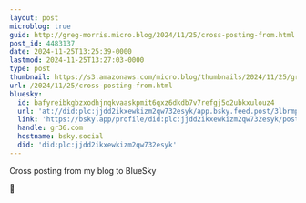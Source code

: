 ```yaml
---
layout: post
microblog: true
guid: http://greg-morris.micro.blog/2024/11/25/cross-posting-from.html
post_id: 4483137
date: 2024-11-25T13:25:39-0000
lastmod: 2024-11-25T13:27:03-0000
type: post
thumbnail: https://s3.amazonaws.com/micro.blog/thumbnails/2024/11/25/gregmorris.co.uk/91367f07219587ed110cd4cc76de2b0c.png
url: /2024/11/25/cross-posting-from.html
bluesky:
  id: bafyreibkgbzxodhjnqkvaaskpmit6qxz6dkdb7v7refgj5o2ubkxulouz4
  url: 'at://did:plc:jjdd2ikxewkizm2qw732esyk/app.bsky.feed.post/3lbrmpxmdrs2h'
  link: 'https://bsky.app/profile/did:plc:jjdd2ikxewkizm2qw732esyk/post/3lbrmpxmdrs2h'
  handle: gr36.com
  hostname: bsky.social
  did: 'did:plc:jjdd2ikxewkizm2qw732esyk'
---
```

Cross posting from my blog to BlueSky

👋
